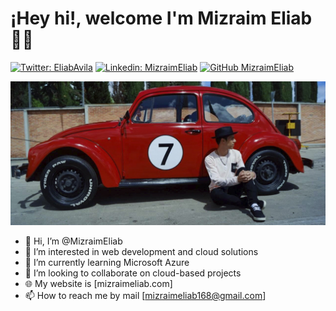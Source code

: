# ¡Hey hi!, welcome I'm Mizraim Eliab 👨‍💻

[![Twitter: EliabAvila](https://img.shields.io/twitter/follow/EliabAvila?style=social)](https://twitter.com/EliabAvila)
[![Linkedin: MizraimEliab](https://img.shields.io/badge/-MizraimEliab-blue?style=flat-square&logo=Linkedin&logoColor=white&link=https://www.linkedin.com/in/mizraimeliab)](https://www.linkedin.com/in/mizraimeliab)
[![GitHub MizraimEliab](https://img.shields.io/github/followers/MizraimEliab?label=follow&style=social)](https://github.com/MizraimEliab)

![MizraimEliab](/assets/img/Banner.jpg)

- 👋 Hi, I’m @MizraimEliab
- 👀 I’m interested in web development and cloud solutions
- 🌱 I’m currently learning Microsoft Azure
- 💞️ I’m looking to collaborate on cloud-based projects
- 🌐 My website is [mizraimeliab.com]
- 📫 How to reach me by mail [mizraimeliab168@gmail.com]



<!---
MizraimEliab/MizraimEliab is a ✨ special ✨ repository because its `README.md` (this file) appears on your GitHub profile.
You can click the Preview link to take a look at your changes.
--->
